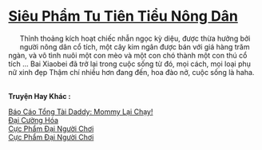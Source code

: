 <a href="https://truyentiki.com/sieu-pham-tu-tien-tieu-nong-dan.33893/" title="Siêu Phẩm Tu Tiên Tiểu Nông Dân"><h1>Siêu Phẩm Tu Tiên Tiểu Nông Dân</h1></a><div style="display:table"><img align="right" style="float: left; padding: 10px;" src="https://truyentiki.com/images/story/200x260/33893.jpg" alt="">Thỉnh thoảng kích hoạt chiếc nhẫn ngọc kỳ diệu, được thừa hưởng bởi người nông dân cổ tích, một cây kim ngân được bán với giá hàng trăm ngàn, và vô tình nuôi một con mèo và một con chó thành một con thú cổ tích ... Bai Xiaobei đã trở lại trong cuộc sống từ đó, mọi cách, mọi loại phụ nữ xinh đẹp Thậm chí nhiều hơn đang đến, hoa đào nở, cuộc sống là haha.</div><p><br><b>Truyện Hay Khác :</b></p><a href="https://truyentiki.com/bao-cao-tong-tai-daddy-mommy-lai-chay.33892/" alt="Báo Cáo Tổng Tài Daddy: Mommy Lại Chạy!">Báo Cáo Tổng Tài Daddy: Mommy Lại Chạy!</a><br/><a href="https://www.flickr.com/photos/188164041@N05/49981065971/" alt="Đại Cường Hóa">Đại Cường Hóa</a><br/><a href="https://www.flickr.com/photos/188164041@N05/49959951498/" alt="Cực Phẩm Đại Người Chơi">Cực Phẩm Đại Người Chơi</a><br/><a href="https://www.pinterest.com/pin/594756694531434207" alt="Cực Phẩm Đại Người Chơi">Cực Phẩm Đại Người Chơi</a><br/>